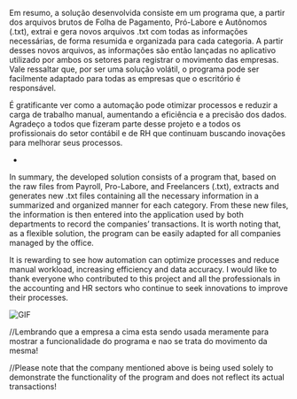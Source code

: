 Em resumo, a solução desenvolvida consiste em um programa que, a partir dos arquivos brutos de Folha de Pagamento, Pró-Labore e Autônomos (.txt), extrai e gera novos arquivos .txt com todas as informações necessárias, de forma resumida e organizada para cada categoria. A partir desses novos arquivos, as informações são então lançadas no aplicativo utilizado por ambos os setores para registrar o movimento das empresas. Vale ressaltar que, por ser uma solução volátil, o programa pode ser facilmente adaptado para todas as empresas que o escritório é responsável.

É gratificante ver como a automação pode otimizar processos e reduzir a carga de trabalho manual, aumentando a eficiência e a precisão dos dados. Agradeço a todos que fizeram parte desse projeto e a todos os profissionais do setor contábil e de RH que continuam buscando inovações para melhorar seus processos.

-

In summary, the developed solution consists of a program that, based on the raw files from Payroll, Pro-Labore, and Freelancers (.txt), extracts and generates new .txt files containing all the necessary information in a summarized and organized manner for each category. From these new files, the information is then entered into the application used by both departments to record the companies’ transactions. It is worth noting that, as a flexible solution, the program can be easily adapted for all companies managed by the office.

It is rewarding to see how automation can optimize processes and reduce manual workload, increasing efficiency and data accuracy. I would like to thank everyone who contributed to this project and all the professionals in the accounting and HR sectors who continue to seek innovations to improve their processes.

![GIF](GIF/principal.gif)

//Lembrando que a empresa a cima esta sendo usada meramente para mostrar a funcionalidade do programa e nao se trata do movimento da mesma!

//Please note that the company mentioned above is being used solely to demonstrate the functionality of the program and does not reflect its actual transactions!
